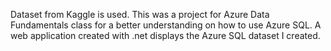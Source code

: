 Dataset from Kaggle is used. 
This was a project for Azure Data Fundamentals class for a better understanding on how to use Azure SQL.
A web application created with .net displays the Azure SQL dataset I created.
